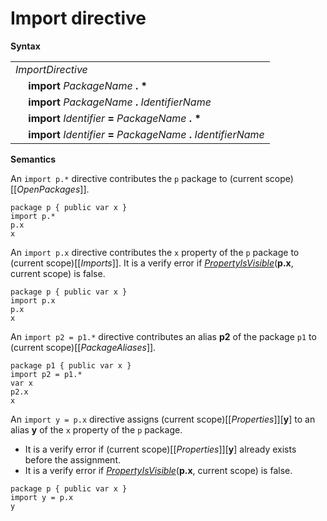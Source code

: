 # Import directive

**Syntax**

<table>
    <tr>
        <td colspan="2"><i>ImportDirective</i></td>
    </tr>
    <tr>
        <td>&nbsp;</td><td><b>import</b> <i>PackageName</i> <b>. *</b></td>
    </tr>
    <tr>
        <td>&nbsp;</td><td><b>import</b> <i>PackageName</i> <b>.</b> <i>IdentifierName</i></td>
    </tr>
    <tr>
        <td>&nbsp;</td><td><b>import</b> <i>Identifier</i> <b>=</b> <i>PackageName</i> <b>. *</b></td>
    </tr>
    <tr>
        <td>&nbsp;</td><td><b>import</b> <i>Identifier</i> <b>=</b> <i>PackageName</i> <b>.</b> <i>IdentifierName</i></td>
    </tr>
</table>

**Semantics**

An `import p.*` directive contributes the `p` package to (current scope)\[\[*OpenPackages*\]\].

```
package p { public var x }
import p.*
p.x
x
```

An `import p.x` directive contributes the `x` property of the `p` package to (current scope)\[\[*Imports*\]\]. It is a verify error if [*PropertyIsVisible*](**p.x**, current scope) is false.

```
package p { public var x }
import p.x
p.x
x
```

An `import p2 = p1.*` directive contributes an alias **p2** of the package `p1` to (current scope)\[\[*PackageAliases*\]\].

```
package p1 { public var x }
import p2 = p1.*
var x
p2.x
x
```

An `import y = p.x` directive assigns (current scope)\[\[*Properties*\]\]\[**y**\] to an alias **y** of the `x` property of the `p` package.

* It is a verify error if (current scope)\[\[*Properties*\]\]\[**y**\] already exists before the assignment.
* It is a verify error if [*PropertyIsVisible*](**p.x**, current scope) is false.

```
package p { public var x }
import y = p.x
y
```

[*PropertyIsVisible*]: ../visibility.md#propertyisvisible